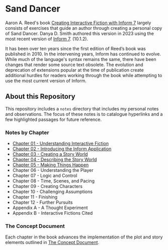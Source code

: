 # Sand Dancer

Aaron A. Reed's book [Creating Interactive Fiction with Inform
7](http://inform7.textories.com) largely consists of exercises that guide an
author through creating a personal copy of Sand Dancer.  Danya D. Smith
authored this version in 2023 using the most recent version of [Inform
7](https://ganelson.github.io/inform-website/).  (10.1.2).

It has been over ten years since the first edition of Reed’s book was published
in 2010. In the intervening years, Inform has continued to evolve. While much
of the language's syntax remains the same, there have been changes that render
some source text obsolete. The evolution and deprecation of extensions popular
at the time of publication create additional hurdles for readers working
through the book while attempting to use the most current version of Inform.

## About this Repository

This repository includes a `notes` directory that includes my personal notes
and observations. The focus of these notes is to catalogue hyperlinks and a few
highlighted passages for future reference.

### Notes by Chapter

* [Chapter 01 - Understanding Interactive Fiction](notes/chapter-01.md)
* [Chapter 02 - Introducing the Inform Application](notes/chapter-02.md)
* [Chapter 03 - Creating a Story World](notes/chapter-03.md)
* [Chapter 04 - Describing the Story World](notes/chapter-04.md)
* [Chapter 05 - Making Things Happen](notes/chapter-05.md)
* Chapter 06 - Understanding the Player
* Chapter 07 - Logic and Control
* Chapter 08 - Time, Scenes, and Pacing
* Chapter 09 - Creating Characters
* Chapter 10 - Challenging Assumptions
* Chapter 11 - Finishing
* Chapter 12 - Further Pursuits
* Appendix A - A Thought Experiment
* Appendix B - Interactive Fictions Cited

### The Concept Document

Each chapter in the book advances the implementation of the plot and story elements outlined in [The Concept Document](notes/concept-document.md). 
